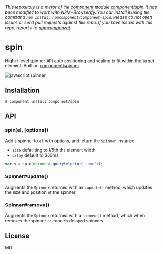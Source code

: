 *This repository is a mirror of the [component](http://component.io) module [component/spin](http://github.com/component/spin). It has been modified to work with NPM+Browserify. You can install it using the command `npm install npmcomponent/component-spin`. Please do not open issues or send pull requests against this repo. If you have issues with this repo, report it to [npmcomponent](https://github.com/airportyh/npmcomponent).*
# spin

  Higher level spinner API auto positioning and scaling
  to fit within the target element. Built on [component/spinner](https://github.com/component/spinner).

  ![javascript spinner](http://i.cloudup.com/7F5SguoUkoB+e4r.png)

## Installation

    $ component install component/spin

## API

### spin(el, [options])

  Add a spinner to `el` with options, and return
  the `Spinner` instance.

   - `size` defaulting to 1/5th the element width
   - `delay` default to 300ms

```js
var s = spin(document.querySelector('.one'));
```

### Spinner#update()

  Augments the `Spinner` returned with an `.update()` method,
  which updates the size and position of the spinner.

### Spinner#remove()

  Augments the `Spinner` returned with a `.remove()` method,
  which when removes the spinner or cancels delayed spinners.

## License

  MIT